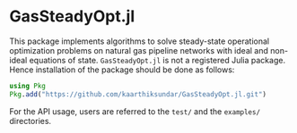 # GasSteadyOpt.jl 

This package implements algorithms to solve steady-state operational optimization problems on natural gas pipeline networks with ideal and non-ideal equations of state.
``GasSteadyOpt.jl`` is not a registered Julia package. Hence installation of the package should be done as follows:

```julia 
using Pkg
Pkg.add("https://github.com/kaarthiksundar/GasSteadyOpt.jl.git")
```

For the API usage, users are referred to the ``test/`` and the ``examples/`` directories.